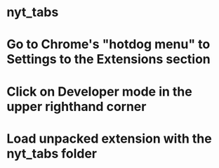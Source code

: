 # nyt_tabs
# Go to Chrome's "hotdog menu" to Settings to the Extensions section
# Click on Developer mode in the upper righthand corner
# Load unpacked extension with the nyt_tabs folder
